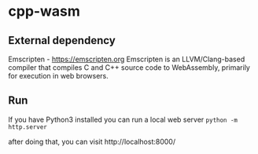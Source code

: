 # cpp-wasm

## External dependency

Emscripten - https://emscripten.org
Emscripten is an LLVM/Clang-based compiler that compiles C and C++ source code to WebAssembly, primarily for execution in web browsers.

## Run

If you have Python3 installed you can run a local web server
`python -m http.server`

after doing that, you can visit http://localhost:8000/

